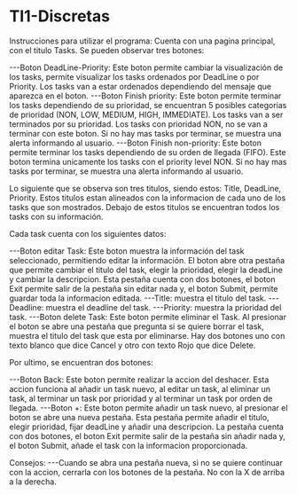 # TI1-Discretas

Instrucciones para utilizar el programa:
Cuenta con una pagina principal, con el titulo Tasks.
Se pueden observar tres botones:

---Boton DeadLine-Priority: Este boton permite cambiar la visualización de los tasks, permite visualizar los tasks ordenados por DeadLine o por Priority. Los tasks van a estar ordenados dependiendo del mensaje que aparezca en el boton.
---Boton Finish priority: Este boton permite terminar los tasks dependiendo de su prioridad, se encuentran 5 posibles categorias de prioridad (NON, LOW, MEDIUM, HIGH, IMMEDIATE). Los tasks van a ser terminados por su prioridad. Los tasks con prioridad NON, no se van a terminar con este boton. Si no hay mas tasks por terminar, se muestra una alerta informando al usuario.
---Boton Finish non-priority: Este boton permite terminar los tasks dependiendo de su orden de llegada (FIFO). Este boton termina unicamente los tasks con el priority level NON. Si no hay mas tasks por terminar, se muestra una alerta informando al usuario.

Lo siguiente que se observa son tres titulos, siendo estos: Title, DeadLine, Priority. Estos titulos estan alineados con la informacion de cada uno de los tasks que son mostrados. Debajo de estos titulos se encuentran todos los tasks con su información.

Cada task cuenta con los siguientes datos:

---Boton editar Task: Este boton muestra la información del task seleccionado, permitiendo editar la información. El boton abre otra pestaña que permite cambiar el titulo del task, elegir la prioridad, elegir la deadLine y cambiar la descripcion. Esta pestaña cuenta con dos botones, el boton Exit permite salir de la pestaña sin editar nada y, el boton Submit, permite guardar toda la informacion editada.
---Title: muestra el titulo del task.
---Deadline: muestra el deadline del task.
---Priority: muestra la prioridad del task.
---Boton delete Task: Este boton permite eliminar el Task. Al presionar el boton se abre una pestaña que pregunta si se quiere borrar el task, muestra el titulo del task que esta por eliminarse. Hay dos botones uno con texto blanco que dice Cancel y otro con texto Rojo que dice Delete.

Por ultimo, se encuentran dos botones:

---Boton Back: Este boton permite realizar la accion del deshacer. Esta accion funciona al añadir un task nuevo, al editar un task, al eliminar un task, al terminar un task por prioridad y al terminar un task por orden de llegada. 
---Boton +: Este boton permite añadir un task nuevo, al presionar el boton se abre una nueva pestaña. Esta pestaña permite añadir el titulo, elegir prioridad, fijar deadLine y añadir una descripcion. La pestaña cuenta con dos botones, el boton Exit permite salir de la pestaña sin añadir nada y, el boton Submit, añade el task con la informacion proporcionada.

Consejos:
---Cuando se abra una pestaña nueva, si no se quiere continuar con la accion, cerrarla con los botones de la pestaña. No con la X de arriba a la derecha.
